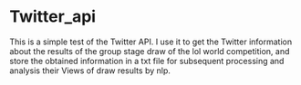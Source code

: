 # Twitter_api
 This is a simple test of the Twitter API. I use it to get the Twitter information about the results of the group stage draw of the lol world competition, and store the obtained information in a txt file for subsequent processing and analysis their Views of draw results by nlp.

